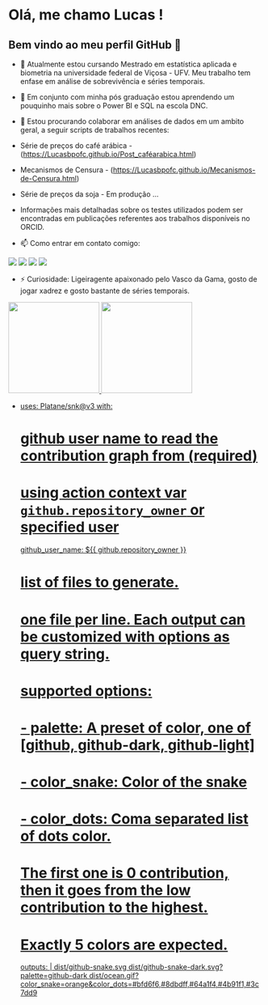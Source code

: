# Olá, me chamo Lucas ! 
## Bem vindo ao meu perfil GitHub 👋

- 🔭 Atualmente estou cursando Mestrado em estatística aplicada e biometria na universidade federal de Viçosa - UFV. Meu trabalho tem enfase em análise de sobrevivência e séries temporais.
- 🌱 Em conjunto com minha pós graduação estou aprendendo um pouquinho mais sobre o Power BI e SQL na escola DNC.
- 👯 Estou procurando colaborar em análises de dados em um ambito geral, a seguir scripts de trabalhos recentes:
- Série de preços do café arábica - (https://Lucasbpofc.github.io/Post_caféarabica.html)
- Mecanismos de Censura - (https://Lucasbpofc.github.io/Mecanismos-de-Censura.html)
- Série de preços da soja - Em produção ...
- Informações mais detalhadas sobre os testes utilizados podem ser encontradas em publicações referentes aos trabalhos disponíveis no ORCID.
 
- 📫 Como entrar em contato comigo:
<div>
<a href="https://instagram.com/lucasbello_01" target="_blank"><img loading="lazy" src="https://img.shields.io/badge/-Instagram-%23E4405F?style=for-the-badge&logo=instagram&logoColor=white" target="_blank"></a>
<a href="mailto:contato@Lucas.p.belo019@gmail.com"><img loading="lazy" src="https://img.shields.io/badge/Gmail-D14836?style=for-the-badge&logo=gmail&logoColor=white" target="_blank"></a>
<a href="https://www.linkedin.com/in/lucas-pereira-belo-3aa8a51a9" target="_blank"><img loading="lazy" src="https://img.shields.io/badge/-LinkedIn-%230077B5?style=for-the-badge&logo=linkedin&logoColor=white" target="_blank"></a>
<a href="https://orcid.org/0009-0002-7189-514X" target="_blank"><img loading="lazy" src="https://img.shields.io/badge/-ORCID-A6CE39?style=for-the-badge&logo=orcid&logoColor=white" target="_blank"></a>
</div>

- ⚡ Curiosidade: Ligeiragente apaixonado pelo Vasco da Gama, gosto de jogar xadrez e gosto bastante de séries temporais.
<div>
<a href="https://github.com/Lucasbpofc">
<img loading="lazy" height="180em" src="https://github-readme-stats.vercel.app/api/top-langs/?username=Lucasbpofc&layout=compact&langs_count=7&theme=dracula"/>
<img loading="lazy" height="180em" src="https://github-readme-stats.vercel.app/api?username=Lucasbpofc&show_icons=true&theme=dracula&include_all_commits=true&count_private=true"/>
</div>

- uses: Platane/snk@v3
  with:
    # github user name to read the contribution graph from (**required**)
    # using action context var `github.repository_owner` or specified user
    github_user_name: ${{ github.repository_owner }}

    # list of files to generate.
    # one file per line. Each output can be customized with options as query string.
    #
    #  supported options:
    #  - palette:     A preset of color, one of [github, github-dark, github-light]
    #  - color_snake: Color of the snake
    #  - color_dots:  Coma separated list of dots color.
    #                 The first one is 0 contribution, then it goes from the low contribution to the highest.
    #                 Exactly 5 colors are expected.
    outputs: |
      dist/github-snake.svg
      dist/github-snake-dark.svg?palette=github-dark
      dist/ocean.gif?color_snake=orange&color_dots=#bfd6f6,#8dbdff,#64a1f4,#4b91f1,#3c7dd9

